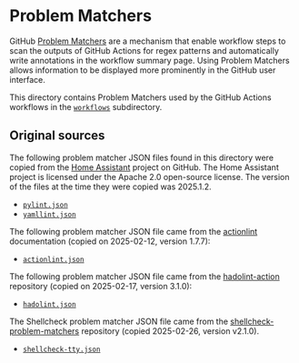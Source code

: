 # Problem Matchers

GitHub [Problem
Matchers](https://github.com/actions/toolkit/blob/main/docs/problem-matchers.md)
are a mechanism that enable workflow steps to scan the outputs of GitHub
Actions for regex patterns and automatically write annotations in the workflow
summary page. Using Problem Matchers allows information to be displayed more
prominently in the GitHub user interface.

This directory contains Problem Matchers used by the GitHub Actions workflows
in the [`workflows`](./workflows) subdirectory.

## Original sources

The following problem matcher JSON files found in this directory were copied
from the [Home Assistant](https://github.com/home-assistant/core) project on
GitHub. The Home Assistant project is licensed under the Apache 2.0 open-source
license. The version of the files at the time they were copied was 2025.1.2.

- [`pylint.json`](https://github.com/home-assistant/core/blob/dev/.github/workflows/matchers/pylint.json)
- [`yamllint.json`](https://github.com/home-assistant/core/blob/dev/.github/workflows/matchers/yamllint.json)

The following problem matcher JSON file came from the
[actionlint](https://github.com/rhysd/actionlint/blob/v1.7.7/docs/usage.md)
documentation (copied on 2025-02-12, version 1.7.7):

- [`actionlint.json`](https://raw.githubusercontent.com/rhysd/actionlint/main/.github/actionlint-matcher.json)

The following problem matcher JSON file came from the
[hadolint-action](https://github.com/hadolint/hadolint-action) repository
(copied on 2025-02-17, version 3.1.0):

- [`hadolint.json`](https://github.com/hadolint/hadolint-action/blob/master/problem-matcher.json)

The Shellcheck problem matcher JSON file came from the
[shellcheck-problem-matchers](uhttps://github.com/lumaxis/shellcheck-problem-matchers)
repository (copied 2025-02-26, version v2.1.0).

- [`shellcheck-tty.json`](https://github.com/lumaxis/shellcheck-problem-matchers/blob/main/.github/shellcheck-tty.json)
